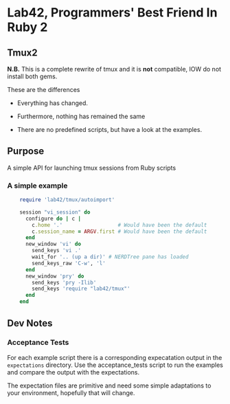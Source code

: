 
# Lab42, Programmers' Best Friend In Ruby 2

## Tmux2

**N.B.** This is a complete rewrite of tmux and it is **not** compatible, IOW do not
install both gems.

These are the differences

* Everything has changed.

* Furthermore, nothing has remained the same

* There are no predefined scripts, but have a look at the examples.

## Purpose

A simple API for launching tmux sessions from Ruby scripts

### A simple example

```ruby
    require 'lab42/tmux/autoimport'

    session "vi_session" do
      configure do | c |
        c.home '.'                  # Would have been the default
        c.session_name = ARGV.first # Would have been the default
      end
      new_window 'vi' do
        send_keys 'vi .'
        wait_for '.. (up a dir)' # NERDTree pane has loaded
        send_keys_raw 'C-w', 'l'
      end
      new_window 'pry' do
        send_keys 'pry -Ilib'
        send_keys 'require "lab42/tmux"'
      end
    end
```


## Dev Notes

### Acceptance Tests

For each example script there is a corresponding expecatation output in the
`expectations` directory. Use the acceptance_tests script to run the examples
and compare the output with the expectations.


The expectation files are primitive and need some simple adaptations to your environment, hopefully
that will change.
